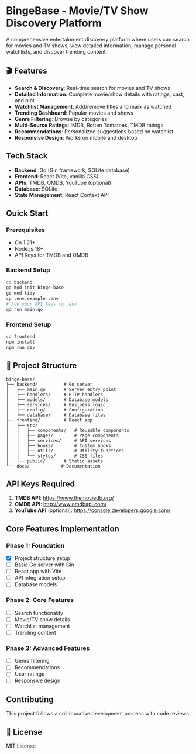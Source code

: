 # BingeBase - Movie/TV Show Discovery Platform

A comprehensive entertainment discovery platform where users can search for movies and TV shows, view detailed information, manage personal watchlists, and discover trending content.

## 🎬 Features

- **Search & Discovery**: Real-time search for movies and TV shows
- **Detailed Information**: Complete movie/show details with ratings, cast, and plot
- **Watchlist Management**: Add/remove titles and mark as watched
- **Trending Dashboard**: Popular movies and shows
- **Genre Filtering**: Browse by categories
- **Multi-Source Ratings**: IMDB, Rotten Tomatoes, TMDB ratings
- **Recommendations**: Personalized suggestions based on watchlist
- **Responsive Design**: Works on mobile and desktop

## Tech Stack

- **Backend**: Go (Gin framework, SQLite database)
- **Frontend**: React (Vite, vanilla CSS)
- **APIs**: TMDB, OMDB, YouTube (optional)
- **Database**: SQLite
- **State Management**: React Context API

## Quick Start

### Prerequisites
- Go 1.21+
- Node.js 18+
- API Keys for TMDB and OMDB

### Backend Setup
```bash
cd backend
go mod init binge-base
go mod tidy
cp .env.example .env
# Add your API keys to .env
go run main.go
```

### Frontend Setup
```bash
cd frontend
npm install
npm run dev
```

## 📁 Project Structure

```
binge-base/
├── backend/          # Go server
│   ├── main.go       # Server entry point
│   ├── handlers/     # HTTP handlers
│   ├── models/       # Database models
│   ├── services/     # Business logic
│   ├── config/       # Configuration
│   └── database/     # Database files
├── frontend/         # React app
│   ├── src/
│   │   ├── components/   # Reusable components
│   │   ├── pages/        # Page components
│   │   ├── services/     # API services
│   │   ├── hooks/        # Custom hooks
│   │   ├── utils/        # Utility functions
│   │   └── styles/       # CSS files
│   └── public/       # Static assets
└── docs/            # Documentation
```

## API Keys Required

1. **TMDB API**: https://www.themoviedb.org/
2. **OMDB API**: http://www.omdbapi.com/
3. **YouTube API** (optional): https://console.developers.google.com/

## Core Features Implementation

### Phase 1: Foundation
- [x] Project structure setup
- [ ] Basic Go server with Gin
- [ ] React app with Vite
- [ ] API integration setup
- [ ] Database models

### Phase 2: Core Features
- [ ] Search functionality
- [ ] Movie/TV show details
- [ ] Watchlist management
- [ ] Trending content

### Phase 3: Advanced Features
- [ ] Genre filtering
- [ ] Recommendations
- [ ] User ratings
- [ ] Responsive design

## Contributing

This project follows a collaborative development process with code reviews.

## 📝 License

MIT License 
